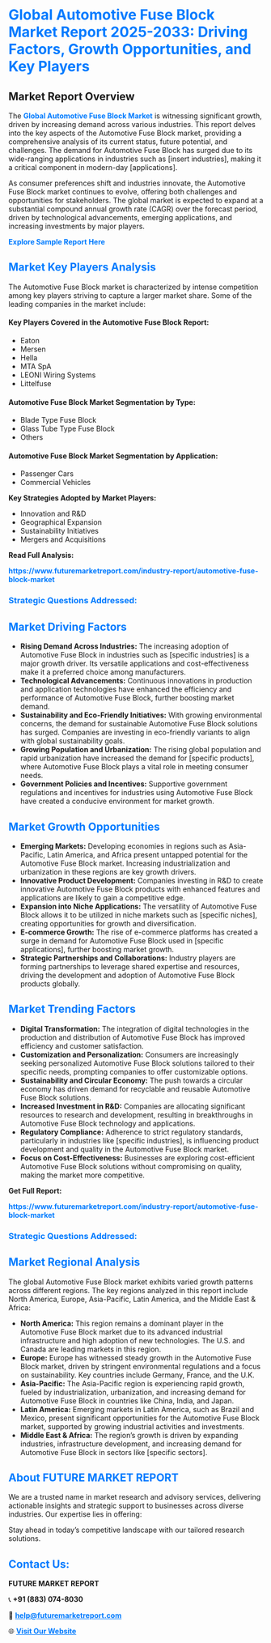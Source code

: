 <h1 style="color: #007BFF;">Global Automotive Fuse Block Market Report 2025-2033: Driving Factors, Growth Opportunities, and Key Players</h1>

<section id="overview">
<h2>Market Report Overview</h2>
<p>The <a href="https://www.futuremarketreport.com/industry-report/automotive-fuse-block-market" style="color: #007BFF; text-decoration: none;"><strong>Global Automotive Fuse Block Market</strong></a> is witnessing significant growth, driven by increasing demand across various industries. This report delves into the key aspects of the Automotive Fuse Block market, providing a comprehensive analysis of its current status, future potential, and challenges. The demand for Automotive Fuse Block has surged due to its wide-ranging applications in industries such as [insert industries], making it a critical component in modern-day [applications].</p>
<p>As consumer preferences shift and industries innovate, the Automotive Fuse Block market continues to evolve, offering both challenges and opportunities for stakeholders. The global market is expected to expand at a substantial compound annual growth rate (CAGR) over the forecast period, driven by technological advancements, emerging applications, and increasing investments by major players.</p>
</section>

<section id="overview">
<p><a href="https://www.futuremarketreport.com/request-sample/reportId=61829" style="color: #007BFF; text-decoration: none;"><strong>Explore Sample Report Here</strong></a></p>
</section>

<section id="key-players">
<h2 style="color: #007BFF;">Market Key Players Analysis</h2>
<p>The Automotive Fuse Block market is characterized by intense competition among key players striving to capture a larger market share. Some of the leading companies in the market include:</p>
<h4>Key Players Covered in the Automotive Fuse Block Report:</h4>
<ul><li>Eaton</li><li>Mersen</li><li>Hella</li><li>MTA SpA</li><li>LEONI Wiring Systems</li><li>Littelfuse</li></ul>
<h4>Automotive Fuse Block Market Segmentation by Type:</h4>
<ul><li>Blade Type Fuse Block</li><li>Glass Tube Type Fuse Block</li><li>Others</li></ul>

<h4>Automotive Fuse Block Market Segmentation by Application:</h4>
<ul><li>Passenger Cars</li><li>Commercial Vehicles</li></ul>
<p><strong>Key Strategies Adopted by Market Players:</strong></p>
<ul>
<li>Innovation and R&D</li>
<li>Geographical Expansion</li>
<li>Sustainability Initiatives</li>
<li>Mergers and Acquisitions</li>
</ul>
</section>

<section>
<p><strong>Read Full Analysis: </strong></p><a href="https://www.futuremarketreport.com/industry-report/automotive-fuse-block-market" style="color: #007BFF; text-decoration: none;"><strong>https://www.futuremarketreport.com/industry-report/automotive-fuse-block-market</strong></a>
<h3 style="color: #007BFF;">Strategic Questions Addressed:</h3>
</section>

<section id="driving-factors">
<h2 style="color: #007BFF;">Market Driving Factors</h2>
<ul>
<li><strong>Rising Demand Across Industries:</strong> The increasing adoption of Automotive Fuse Block in industries such as [specific industries] is a major growth driver. Its versatile applications and cost-effectiveness make it a preferred choice among manufacturers.</li>
<li><strong>Technological Advancements:</strong> Continuous innovations in production and application technologies have enhanced the efficiency and performance of Automotive Fuse Block, further boosting market demand.</li>
<li><strong>Sustainability and Eco-Friendly Initiatives:</strong> With growing environmental concerns, the demand for sustainable Automotive Fuse Block solutions has surged. Companies are investing in eco-friendly variants to align with global sustainability goals.</li>
<li><strong>Growing Population and Urbanization:</strong> The rising global population and rapid urbanization have increased the demand for [specific products], where Automotive Fuse Block plays a vital role in meeting consumer needs.</li>
<li><strong>Government Policies and Incentives:</strong> Supportive government regulations and incentives for industries using Automotive Fuse Block have created a conducive environment for market growth.</li>
</ul>
</section>

<section id="growth-opportunities">
<h2 style="color: #007BFF;">Market Growth Opportunities</h2>
<ul>
<li><strong>Emerging Markets:</strong> Developing economies in regions such as Asia-Pacific, Latin America, and Africa present untapped potential for the Automotive Fuse Block market. Increasing industrialization and urbanization in these regions are key growth drivers.</li>
<li><strong>Innovative Product Development:</strong> Companies investing in R&D to create innovative Automotive Fuse Block products with enhanced features and applications are likely to gain a competitive edge.</li>
<li><strong>Expansion into Niche Applications:</strong> The versatility of Automotive Fuse Block allows it to be utilized in niche markets such as [specific niches], creating opportunities for growth and diversification.</li>
<li><strong>E-commerce Growth:</strong> The rise of e-commerce platforms has created a surge in demand for Automotive Fuse Block used in [specific applications], further boosting market growth.</li>
<li><strong>Strategic Partnerships and Collaborations:</strong> Industry players are forming partnerships to leverage shared expertise and resources, driving the development and adoption of Automotive Fuse Block products globally.</li>
</ul>
</section>

<section id="trending-factors">
<h2 style="color: #007BFF;">Market Trending Factors</h2>
<ul>
<li><strong>Digital Transformation:</strong> The integration of digital technologies in the production and distribution of Automotive Fuse Block has improved efficiency and customer satisfaction.</li>
<li><strong>Customization and Personalization:</strong> Consumers are increasingly seeking personalized Automotive Fuse Block solutions tailored to their specific needs, prompting companies to offer customizable options.</li>
<li><strong>Sustainability and Circular Economy:</strong> The push towards a circular economy has driven demand for recyclable and reusable Automotive Fuse Block solutions.</li>
<li><strong>Increased Investment in R&D:</strong> Companies are allocating significant resources to research and development, resulting in breakthroughs in Automotive Fuse Block technology and applications.</li>
<li><strong>Regulatory Compliance:</strong> Adherence to strict regulatory standards, particularly in industries like [specific industries], is influencing product development and quality in the Automotive Fuse Block market.</li>
<li><strong>Focus on Cost-Effectiveness:</strong> Businesses are exploring cost-efficient Automotive Fuse Block solutions without compromising on quality, making the market more competitive.</li>
</ul>
</section>

<section>
<p><strong>Get Full Report: </strong></p><a href="https://www.futuremarketreport.com/industry-report/automotive-fuse-block-market" style="color: #007BFF; text-decoration: none;"><strong>https://www.futuremarketreport.com/industry-report/automotive-fuse-block-market</strong></a>
<h3 style="color: #007BFF;">Strategic Questions Addressed:</h3>
</section>


<section id="regional-analysis">
<h2 style="color: #007BFF;">Market Regional Analysis</h2>
<p>The global Automotive Fuse Block market exhibits varied growth patterns across different regions. The key regions analyzed in this report include North America, Europe, Asia-Pacific, Latin America, and the Middle East & Africa:</p>
<ul>
<li><strong>North America:</strong> This region remains a dominant player in the Automotive Fuse Block market due to its advanced industrial infrastructure and high adoption of new technologies. The U.S. and Canada are leading markets in this region.</li>
<li><strong>Europe:</strong> Europe has witnessed steady growth in the Automotive Fuse Block market, driven by stringent environmental regulations and a focus on sustainability. Key countries include Germany, France, and the U.K.</li>
<li><strong>Asia-Pacific:</strong> The Asia-Pacific region is experiencing rapid growth, fueled by industrialization, urbanization, and increasing demand for Automotive Fuse Block in countries like China, India, and Japan.</li>
<li><strong>Latin America:</strong> Emerging markets in Latin America, such as Brazil and Mexico, present significant opportunities for the Automotive Fuse Block market, supported by growing industrial activities and investments.</li>
<li><strong>Middle East & Africa:</strong> The region’s growth is driven by expanding industries, infrastructure development, and increasing demand for Automotive Fuse Block in sectors like [specific sectors].</li>
</ul>
</section>

<footer>
<h2 style="color: #007BFF;">About FUTURE MARKET REPORT</h2>
<p>We are a trusted name in market research and advisory services, delivering actionable insights and strategic support to businesses across diverse industries. Our expertise lies in offering:</p>

<p>Stay ahead in today’s competitive landscape with our tailored research solutions.</p>

<h2 style="color: #007BFF;">Contact Us:</h2>
<p><strong>FUTURE MARKET REPORT</strong></p>
<p>📞 <strong>+91 (883) 074-8030</strong></p>
<p>📧 <strong><a href="mailto:help@futuremarketreport.com" style="color: #007BFF;">help@futuremarketreport.com</a></strong></p>
<p>🌐 <strong><a href="https://www.futuremarketreport.com/" style="color: #007BFF;">Visit Our Website</a></strong></p>
</footer>